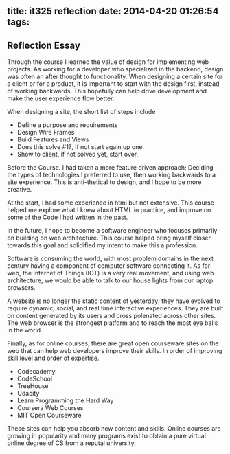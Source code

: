 title: it325 reflection
date: 2014-04-20 01:26:54
tags:
---
Reflection Essay
----

Through the course I learned the value of design for implementing web projects. As working for a developer who specialized in the backend, design was often an after thought to functionality. When designing a certain site for a client or for a product, it is important to start with the design first, instead of working backwards. This hopefully can help drive development and make the user experience flow better.

When designing a site, the short list of steps include

- Define a purpose and requirements
- Design Wire Frames
- Build Features and Views
- Does this solve #1?, if not start again up one.
- Show to client, if not solved yet, start over.

Before the Course. I had taken a more feature driven approach; Deciding the types of technologies I preferred to use, then working backwards to a site experience. This is anti-thetical to design, and I hope to be more creative.

At the start, I had some experience in html but not extensive. This course helped me explore what I knew about HTML in practice, and improve on some of the Code I had written in the past.


In the future, I hope to become a software engineer who focuses primarily on building on web architecture. This course helped bring myself closer towards this goal and solidified my intent to make this a profession.

Software is consuming the world, with most problem domains in the next century having a component of computer software connecting it. As for web, the Internet of Things (IOT) is a very real movement, and using web architecture, we would be able to talk to our house lights from our laptop browsers.

A website is no longer the static content of yesterday; they have evolved to require dynamic, social, and real time interactive experiences. They are built on content generated by its users and cross polenated across other sites. The web browser is the strongest platform and to reach the most eye balls in the world.

Finally, as for online courses, there are great open courseware sites on the web that can help web developers improve their skills. In order of improving skill level and order of expertise.

- Codecademy
- CodeSchool
- TreeHouse
- Udacity
- Learn Programming the Hard Way
- Coursera Web Courses
- MIT Open Courseware


These sites can help you absorb new content and skills. Online courses are growing in popularity and many programs exist to obtain a pure virtual online degree of CS from a reputal university.
